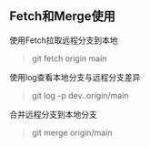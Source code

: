 ## Fetch和Merge使用
使用Fetch拉取远程分支到本地  
> git fetch origin main  

使用log查看本地分支与远程分支差异  
> git log -p dev..origin/main  

合并远程分支到本地分支  
> git merge origin/main  